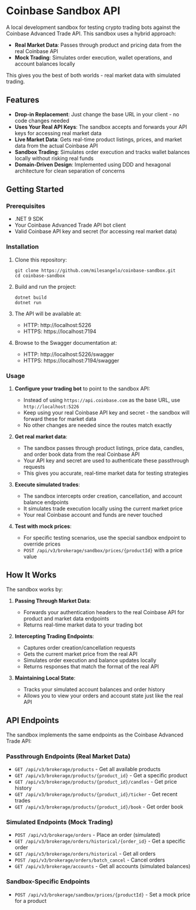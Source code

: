 # Coinbase Sandbox API

A local development sandbox for testing crypto trading bots against the Coinbase Advanced Trade API. This sandbox uses a hybrid approach:

- **Real Market Data**: Passes through product and pricing data from the real Coinbase API
- **Mock Trading**: Simulates order execution, wallet operations, and account balances locally

This gives you the best of both worlds - real market data with simulated trading.

## Features

- **Drop-in Replacement**: Just change the base URL in your client - no code changes needed
- **Uses Your Real API Keys**: The sandbox accepts and forwards your API keys for accessing real market data
- **Live Market Data**: Gets real-time product listings, prices, and market data from the actual Coinbase API
- **Sandbox Trading**: Simulates order execution and tracks wallet balances locally without risking real funds
- **Domain-Driven Design**: Implemented using DDD and hexagonal architecture for clean separation of concerns

## Getting Started

### Prerequisites

- .NET 9 SDK
- Your Coinbase Advanced Trade API bot client
- Valid Coinbase API key and secret (for accessing real market data)

### Installation

1. Clone this repository:
   ```
   git clone https://github.com/milesangelo/coinbase-sandbox.git
   cd coinbase-sandbox
   ```

2. Build and run the project:
   ```
   dotnet build
   dotnet run
   ```

3. The API will be available at:
   - HTTP: http://localhost:5226
   - HTTPS: https://localhost:7194

4. Browse to the Swagger documentation at:
   - HTTP: http://localhost:5226/swagger
   - HTTPS: https://localhost:7194/swagger

### Usage

1. **Configure your trading bot** to point to the sandbox API:
   - Instead of using `https://api.coinbase.com` as the base URL, use `http://localhost:5226`
   - Keep using your real Coinbase API key and secret - the sandbox will forward these for market data
   - No other changes are needed since the routes match exactly

2. **Get real market data**:
   - The sandbox passes through product listings, price data, candles, and order book data from the real Coinbase API
   - Your API key and secret are used to authenticate these passthrough requests
   - This gives you accurate, real-time market data for testing strategies

3. **Execute simulated trades**:
   - The sandbox intercepts order creation, cancellation, and account balance endpoints
   - It simulates trade execution locally using the current market price
   - Your real Coinbase account and funds are never touched

4. **Test with mock prices**:
   - For specific testing scenarios, use the special sandbox endpoint to override prices
   - `POST /api/v3/brokerage/sandbox/prices/{productId}` with a price value

## How It Works

The sandbox works by:

1. **Passing Through Market Data**:
   - Forwards your authentication headers to the real Coinbase API for product and market data endpoints
   - Returns real-time market data to your trading bot

2. **Intercepting Trading Endpoints**:
   - Captures order creation/cancellation requests
   - Gets the current market price from the real API
   - Simulates order execution and balance updates locally
   - Returns responses that match the format of the real API

3. **Maintaining Local State**:
   - Tracks your simulated account balances and order history
   - Allows you to view your orders and account state just like the real API

## API Endpoints

The sandbox implements the same endpoints as the Coinbase Advanced Trade API:

### Passthrough Endpoints (Real Market Data)

- `GET /api/v3/brokerage/products` - Get all available products
- `GET /api/v3/brokerage/products/{product_id}` - Get a specific product
- `GET /api/v3/brokerage/products/{product_id}/candles` - Get price history
- `GET /api/v3/brokerage/products/{product_id}/ticker` - Get recent trades
- `GET /api/v3/brokerage/products/{product_id}/book` - Get order book

### Simulated Endpoints (Mock Trading)

- `POST /api/v3/brokerage/orders` - Place an order (simulated)
- `GET /api/v3/brokerage/orders/historical/{order_id}` - Get a specific order
- `GET /api/v3/brokerage/orders/historical` - Get all orders
- `POST /api/v3/brokerage/orders/batch_cancel` - Cancel orders
- `GET /api/v3/brokerage/accounts` - Get all accounts (simulated balances)

### Sandbox-Specific Endpoints

- `POST /api/v3/brokerage/sandbox/prices/{productId}` - Set a mock price for a product
